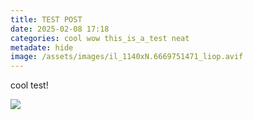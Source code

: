 ```yaml
---
title: TEST POST
date: 2025-02-08 17:18
categories: cool wow this_is_a_test neat
metadate: hide
image: /assets/images/il_1140xN.6669751471_liop.avif
---
```

cool test!

![](/assets/images/il_1140xN.6669751471_liop.avif)